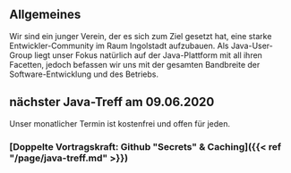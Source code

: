 ## Allgemeines

Wir sind ein junger Verein, der es sich zum Ziel gesetzt hat, eine starke Entwickler-Community im Raum Ingolstadt aufzubauen.
Als Java-User-Group liegt unser Fokus natürlich auf der Java-Plattform mit all ihren Facetten, jedoch befassen wir uns mit der gesamten Bandbreite der Software-Entwicklung und des Betriebs.

## nächster Java-Treff am 09.06.2020

Unser monatlicher Termin ist kostenfrei und offen für jeden.
### [Doppelte Vortragskraft: Github "Secrets" & Caching]({{< ref "/page/java-treff.md" >}})
